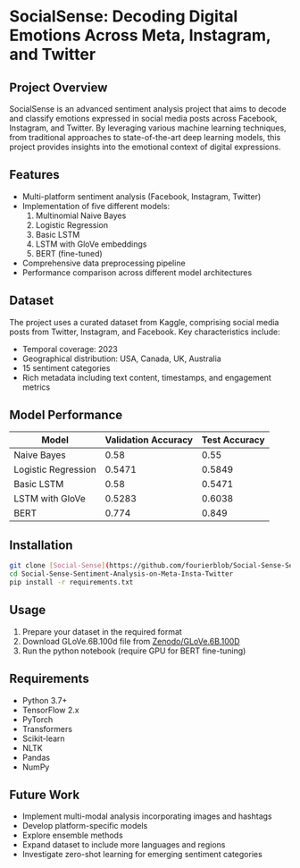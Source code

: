 # SocialSense: Decoding Digital Emotions Across Meta, Instagram, and Twitter

## Project Overview

SocialSense is an advanced sentiment analysis project that aims to decode and classify emotions expressed in social media posts across Facebook, Instagram, and Twitter. By leveraging various machine learning techniques, from traditional approaches to state-of-the-art deep learning models, this project provides insights into the emotional context of digital expressions.

## Features

- Multi-platform sentiment analysis (Facebook, Instagram, Twitter)
- Implementation of five different models:
  1. Multinomial Naive Bayes
  2. Logistic Regression
  3. Basic LSTM
  4. LSTM with GloVe embeddings
  5. BERT (fine-tuned)
- Comprehensive data preprocessing pipeline
- Performance comparison across different model architectures

## Dataset

The project uses a curated dataset from Kaggle, comprising social media posts from Twitter, Instagram, and Facebook. Key characteristics include:

- Temporal coverage: 2023
- Geographical distribution: USA, Canada, UK, Australia
- 15 sentiment categories
- Rich metadata including text content, timestamps, and engagement metrics

## Model Performance

| Model                 | Validation Accuracy | Test Accuracy |
|-----------------------|---------------------|---------------|
| Naive Bayes           | 0.58                | 0.55          |
| Logistic Regression   | 0.5471              | 0.5849        |
| Basic LSTM            | 0.58                | 0.5471        |
| LSTM with GloVe       | 0.5283              | 0.6038        |
| BERT                  | 0.774               | 0.849         |

## Installation

```bash
git clone [Social-Sense](https://github.com/fourierblob/Social-Sense-Sentiment-Analysis-on-Meta-Insta-Twitter.git)
cd Social-Sense-Sentiment-Analysis-on-Meta-Insta-Twitter
pip install -r requirements.txt
```

## Usage

1. Prepare your dataset in the required format
2. Download GLoVe.6B.100d file from [Zenodo/GLoVe.6B.100D](https://zenodo.org/records/4925376)
3. Run the python notebook (require GPU for BERT fine-tuning)

## Requirements

- Python 3.7+
- TensorFlow 2.x
- PyTorch
- Transformers
- Scikit-learn
- NLTK
- Pandas
- NumPy

## Future Work

- Implement multi-modal analysis incorporating images and hashtags
- Develop platform-specific models
- Explore ensemble methods
- Expand dataset to include more languages and regions
- Investigate zero-shot learning for emerging sentiment categories
